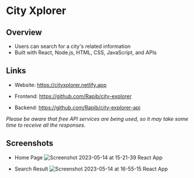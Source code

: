 # City Xplorer

## Overview

- Users can search for a city's related information
- Built with React, Node.js, HTML, CSS, JavaScript, and APIs

## Links

- Website: <https://cityxplorer.netlify.app>

- Frontend: <https://github.com/Rapib/city-explorer>

- Backend: <https://github.com/Rapib/city-explorer-api>

*Please be aware that free API services are being used, so it may take some time to receive all the responses.*

## Screenshots

- Home Page
![Screenshot 2023-05-14 at 15-21-39 React App](https://github.com/Rapib/city-explorer-api/assets/120158188/66a9af43-1a69-4847-9bff-13df313569d0)

- Search Result
![Screenshot 2023-05-14 at 16-55-15 React App](https://github.com/Rapib/city-explorer-api/assets/120158188/ee10e3e3-300b-4a12-bbdd-b3de2159d9a8)

